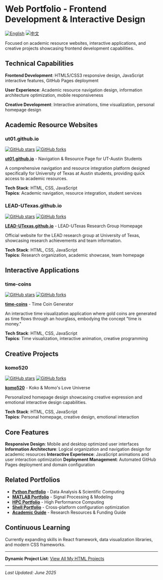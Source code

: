 # Web Portfolio - Frontend Development & Interactive Design

[![English](https://img.shields.io/badge/lang-English-blue.svg)](README.md)
[![中文](https://img.shields.io/badge/lang-中文-brown.svg)](README.CN.md)

Focused on academic resource websites, interactive applications, and creative projects showcasing frontend development capabilities.

## Technical Capabilities

**Frontend Development**: HTML5/CSS3 responsive design, JavaScript interactive features, GitHub Pages deployment

**User Experience**: Academic resource navigation design, information architecture optimization, mobile responsiveness

**Creative Development**: Interactive animations, time visualization, personal homepage design

## Academic Resource Websites

### ut01.github.io
[![GitHub stars](https://img.shields.io/github/stars/ut01/ut01.github.io)](https://github.com/ut01/ut01.github.io)
[![GitHub forks](https://img.shields.io/github/forks/ut01/ut01.github.io)](https://github.com/ut01/ut01.github.io/fork)

**[ut01.github.io](https://github.com/ut01/ut01.github.io)** - Navigation & Resource Page for UT-Austin Students

A comprehensive navigation and resource integration platform designed specifically for University of Texas at Austin students, providing quick access to academic resources.

**Tech Stack**: HTML, CSS, JavaScript  
**Topics**: Academic navigation, resource integration, student services

### LEAD-UTexas.github.io
[![GitHub stars](https://img.shields.io/github/stars/ktwu01/LEAD-UTexas.github.io)](https://github.com/ktwu01/LEAD-UTexas.github.io)
[![GitHub forks](https://img.shields.io/github/forks/ktwu01/LEAD-UTexas.github.io)](https://github.com/ktwu01/LEAD-UTexas.github.io/fork)

**[LEAD-UTexas.github.io](https://github.com/ktwu01/LEAD-UTexas.github.io)** - LEAD-UTexas Research Group Homepage

Official website for the LEAD research group at University of Texas, showcasing research achievements and team information.

**Tech Stack**: HTML, CSS, JavaScript  
**Topics**: Research organization, academic showcase, team homepage

## Interactive Applications

### time-coins
[![GitHub stars](https://img.shields.io/github/stars/ktwu01/time-coins)](https://github.com/ktwu01/time-coins)
[![GitHub forks](https://img.shields.io/github/forks/ktwu01/time-coins)](https://github.com/ktwu01/time-coins/fork)

**[time-coins](https://github.com/ktwu01/time-coins)** - Time Coin Generator

An interactive time visualization application where gold coins are generated as time flows through an hourglass, embodying the concept "time is money."

**Tech Stack**: HTML, CSS, JavaScript  
**Topics**: Time visualization, interactive animation, creative programming

## Creative Projects

### komo520
[![GitHub stars](https://img.shields.io/github/stars/ktwu01/komo520)](https://github.com/ktwu01/komo520)
[![GitHub forks](https://img.shields.io/github/forks/ktwu01/komo520)](https://github.com/ktwu01/komo520/fork)

**[komo520](https://github.com/ktwu01/komo520)** - Koko & Momo's Love Universe

Personalized homepage design showcasing creative expression and emotional interactive design capabilities.

**Tech Stack**: HTML, CSS, JavaScript  
**Topics**: Personal homepage, creative design, emotional interaction

## Core Features

**Responsive Design**: Mobile and desktop optimized user interfaces
**Information Architecture**: Logical organization and navigation design for academic resources
**Interactive Experience**: JavaScript animations and user interaction optimization
**Deployment Management**: Automated GitHub Pages deployment and domain configuration

## Related Portfolios

- **[Python Portfolio](../python/)** - Data Analysis & Scientific Computing
- **[MATLAB Portfolio](../matlab/)** - Signal Processing & Modeling
- **[HPC Portfolio](../hpc/)** - High Performance Computing
- **[Shell Portfolio](../shell/)** -  Cross-platform configuration optimization
- **[Academic Guide](../academic/)** - Research Resources & Funding Guide

## Continuous Learning

Currently expanding skills in React framework, data visualization libraries, and modern CSS frameworks.

---

**Dynamic Project List**: [View All My HTML Projects](https://github.com/ktwu01?tab=repositories&q=&type=&language=html&sort=)

---

*Last Updated: June 2025*